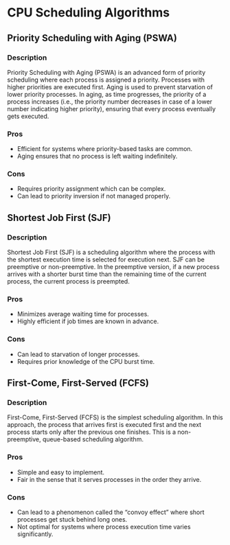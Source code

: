 # CPU Scheduling Algorithms

## Priority Scheduling with Aging (PSWA)

### Description
Priority Scheduling with Aging (PSWA) is an advanced form of priority scheduling where each process is assigned a priority. Processes with higher priorities are executed first. Aging is used to prevent starvation of lower priority processes. In aging, as time progresses, the priority of a process increases (i.e., the priority number decreases in case of a lower number indicating higher priority), ensuring that every process eventually gets executed.

### Pros
- Efficient for systems where priority-based tasks are common.
- Aging ensures that no process is left waiting indefinitely.

### Cons
- Requires priority assignment which can be complex.
- Can lead to priority inversion if not managed properly.

## Shortest Job First (SJF)

### Description
Shortest Job First (SJF) is a scheduling algorithm where the process with the shortest execution time is selected for execution next. SJF can be preemptive or non-preemptive. In the preemptive version, if a new process arrives with a shorter burst time than the remaining time of the current process, the current process is preempted.

### Pros
- Minimizes average waiting time for processes.
- Highly efficient if job times are known in advance.

### Cons
- Can lead to starvation of longer processes.
- Requires prior knowledge of the CPU burst time.

## First-Come, First-Served (FCFS)

### Description
First-Come, First-Served (FCFS) is the simplest scheduling algorithm. In this approach, the process that arrives first is executed first and the next process starts only after the previous one finishes. This is a non-preemptive, queue-based scheduling algorithm.

### Pros
- Simple and easy to implement.
- Fair in the sense that it serves processes in the order they arrive.

### Cons
- Can lead to a phenomenon called the “convoy effect” where short processes get stuck behind long ones.
- Not optimal for systems where process execution time varies significantly.
